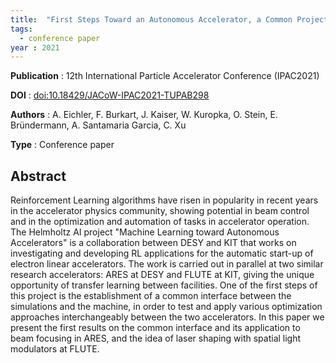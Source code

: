 ```yaml
---
title:  "First Steps Toward an Autonomous Accelerator, a Common Project Between DESY and KIT"
tags:
  - conference paper
year : 2021
---
```


__Publication__ : 12th International Particle Accelerator Conference (IPAC2021)

__DOI__         : [doi:10.18429/JACoW-IPAC2021-TUPAB298](https://doi.org/10.18429/JACoW-IPAC2021-TUPAB298)

__Authors__     : A. Eichler, F. Burkart, J. Kaiser, W. Kuropka, O. Stein, E. Bründermann, A. Santamaria Garcia, C. Xu

__Type__        : Conference paper

## Abstract

Reinforcement Learning algorithms have risen in popularity in recent years in the accelerator physics community, showing potential in beam control and in the optimization and automation of tasks in accelerator operation. The Helmholtz AI project "Machine Learning toward Autonomous Accelerators" is a collaboration between DESY and KIT that works on investigating and developing RL applications for the automatic start-up of electron linear accelerators. The work is carried out in parallel at two similar research accelerators: ARES at DESY and FLUTE at KIT, giving the unique opportunity of transfer learning between facilities. One of the first steps of this project is the establishment of a common interface between the simulations and the machine, in order to test and apply various optimization approaches interchangeably between the two accelerators. In this paper we present the first results on the common interface and its application to beam focusing in ARES, and the idea of laser shaping with spatial light modulators at FLUTE.
